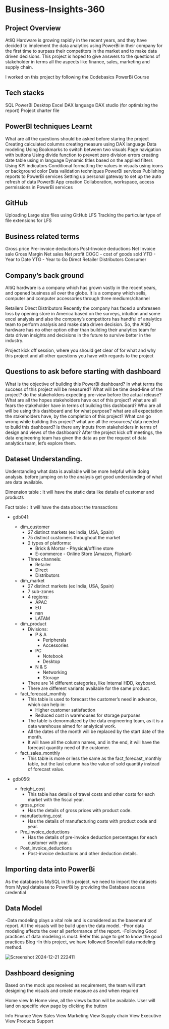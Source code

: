 # Business-Insights-360


## Project Overview
AtliQ Hardware is growing rapidly in the recent years, and they have decided to implement the data analytics using PowerBi in their company for the first time to surpass their competitors in the market and to make data driven decisions. This project is hoped to give answers to the questions of stakeholder in terms all the aspects like finance, sales, marketing and supply chain.

I worked on this project by following the Codebasics PowerBi Course

## Tech stacks
SQL
PowerBi Desktop
Excel
DAX language
DAX studio (for optimizing the report)
Project charter file

## PowerBI techniques Learnt
What are all the questions should be asked before staring the project
Creating calculated columns
creating measure using DAX language
Data modeling
Using Bookmarks to switch between two visuals
Page navigation with buttons
Using divide function to prevent zero division errors
creating date table using m language
Dynamic titles based on the applied filters
Using KPI indicators
Conditional formatting the values in visuals using icons or background color
Data validation techniques
PowerBi services
Publishing reports to PowerBi services
Setting up personal gateway to set up the auto refresh of data
PowerBi App creation
Collaboration, workspace, access permissions in PowerBi services

## GitHub
Uploading Large size files using GitHub LFS
Tracking the particular type of file extensions for LFS

## Business related terms
Gross price
Pre-invoice deductions
Post-Invoice deductions
Net Invoice sale
Gross Margin
Net sales
Net profit
COGC - cost of goods sold
YTD - Year to Date
YTG - Year to Go
Direct
Retailer
Distributors
Consumer

## Company’s back ground
AltiQ hardware is a company which has grown vastly in the recent years, and opened business all over the globe. It is a company which sells, computer and computer accessories through three mediums/channel

Retailers
Direct
Distributors
Recently the company has faced a unforeseen loss by opening store in America based on the surveys, intuition and some excel analysis and also the company’s competitors has handful of analytics team to perform analysis and make data driven decision. So, the AltiQ hardware has no other option other than building their analytics team for data driven insights and decisions in the future to survive better in the industry.

Project kick off session, where you should get clear of for what and why this project and all other questions you have with regards to the project

## Questions to ask before starting with dashboard
What is the objective of building this PowerBi dashboard?
In what terms the success of this project will be measured?
What will be time dead-line of the project?
do the stakeholders expecting pre-view before the actual release?
What are all the hopes stakeholders have out of this project?
what are all fears the stakeholder have in terms of building this dashboard?
Who are all will be using this dashboard and for what purpose?
what are all expectation the stakeholders have, by the completion of this project?
What can go wrong while building this project?
what are all the resources/ data needed to build this dashboard?
is there any inputs from stakeholders in terms of design and views of the dashboard?
After the project kick off meetings, the data engineering team has given the data as per the request of data analytics team, let’s explore them.

## Dataset Understanding.

Understanding what data is available will be more helpful while doing analysis. before jumping on to the analysis get good understanding of what are data available.

Dimension table : It will have the static data like details of customer and products

Fact table : It will have the data about the transactions

- gdb041:
  - dim_customer
    - 27 distinct markets (ex India, USA, Spain)
    - 75 distinct customers throughout the market
    - 2 types of platforms:
      - Brick & Mortar - Physical/offline store
      - E-commerce - Online Store (Amazon, Flipkart)
    - Three channels:
      - Retailer
      - Direct
      - Distributors
  - dim_market
    - 27 distinct markets (ex India, USA, Spain)
    - 7 sub-zones
    - 4 regions:
      - APAC
      - EU
      - nan
      - LATAM
  - dim_product
    - Divisions:
      - P & A
        - Peripherals
        - Accessories
      - PC
        - Notebook
        - Desktop
      - N & S
        - Networking
        - Storage
    - There are 14 different categories, like Internal HDD, keyboard.
    - There are different variants available for the same product.
  - fact_forecast_monthly
    - This table is used to forecast the customer’s need in advance, which can help in:
      - Higher customer satisfaction
      - Reduced cost in warehouses for storage purposes
    - The table is denormalized by the data engineering team, as it is a data warehouse aimed for analytical work.
    - All the dates of the month will be replaced by the start date of the month.
    - It will have all the column names, and in the end, it will have the forecast quantity need of the customer.
  - fact_sales_monthly
    - This table is more or less the same as the fact_forecast_monthly table, but the last column has the value of sold quantity instead of forecast value.

- gdb056:
  - freight_cost
    - This table has details of travel costs and other costs for each market with the fiscal year.
  - gross_price
    - Has the details of gross prices with product code.
  - manufacturing_cost
    - Has the details of manufacturing costs with product code and year.
  - Pre_invoice_deductions
    - Has the details of pre-invoice deduction percentages for each customer with year.
  - Post_invoice_deductions
    - Post-invoice deductions and other deduction details.

## Importing data into PowerBi
As the database is MySQL in this project, we need to import the datasets from Mysql database to PowerBi by providing the Database access credential

## Data Model
-Data modeling plays a vital role and is considered as the basement of report. All the visuals will be build upon the data model.
-Poor data modeling affects the over all performance of the report.
-Following Good practices of data modeling is must. Refer this page to get to know the good practices Blog
-In this project, we have followed Snowfall data modeling method.

![Screenshot 2024-12-21 222411](https://github.com/user-attachments/assets/29518a70-a76e-4faf-9d68-bf9daea15f1e)


## Dashboard designing
Based on the mock ups received as requirement, the team will start designing the visuals and create measure as and when required

Home view
In Home view, all the views button will be available. User will land on specific view page by clicking the button

Info
Finance View
Sales View
Marketing View
Supply chain View
Executive View
Products
Support
